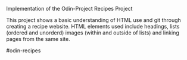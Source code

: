 Implementation of the Odin-Project Recipes Project

This project shows a basic understanding of HTML use and git through creating a recipe website. HTML elements used include headings, lists (ordered and unorderd) images (within and outside of lists) and linking pages from the same site. 

#odin-recipes
